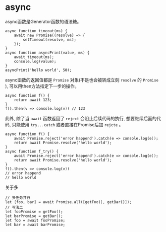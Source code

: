 # async

async函数是Generator函数的语法糖。 

    async function timeout(ms) {
        await new Promise((resolve) => {
            setTimeout(resolve, ms); 
        }); 
    }
    async function asyncPrint(value, ms) {
        await timeout(ms); 
        console.log(value); 
    }
    asyncPrint('hello world', 50); 

async函数的返回值都是 `Promise` 对象(不是也会被转成立刻 `resolve` 的 `Promise` ), 可以用then方法指定下一步的操作。 

    async function f() {
        return await 123; 
    }
    f().then(v => console.log(v)) // 123

此外, 除了当 `await` 函数返回了 `reject` 会阻止后续代码的执行, 想要继续后面的代码, 只能使用 `try...catch` 或者直接在Promise后加 `rejcte` 。 

    async function f() {
        await Promise.reject('error happend').catch(e => console.log(e)); 
        return await Promise.resolve('hello world'); 
    }
    async function f_try() {
        await Promise.reject('error happend').catch(e => console.log(e)); 
        return await Promise.resolve('hello world'); 
    }
    f().then(v => console.log(v))
    // error happend
    // hello world

关于多

    // 多任务并行
    let [foo, bar] = await Promise.all([getFoo(), getBar()]); 
    // 写法二
    let fooPromise = getFoo(); 
    let barPromise = getBar(); 
    let foo = await fooPromise; 
    let bar = await barPromise; 

